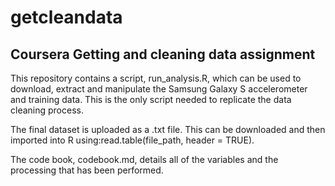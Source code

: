 # getcleandata
## Coursera Getting and cleaning data assignment

This repository contains a script, run_analysis.R, which can be used to download, extract and manipulate the Samsung Galaxy S accelerometer and training data. This is the only script needed to replicate the data cleaning process.

The final dataset is uploaded as a .txt file. This can be downloaded and then imported into R using:read.table(file_path, header = TRUE).

The code book, codebook.md, details all of the variables and the processing that has been performed.
